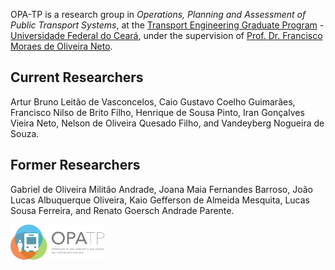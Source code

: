 OPA-TP is a research group in *Operations, Planning and Assessment of Public Transport Systems*, at the [Transport Engineering Graduate Program](https://www.det.ufc.br/petran) - [Universidade Federal do Ceará](ufc.br), under the supervision of [Prof. Dr. Francisco Moraes de Oliveira Neto](http://lattes.cnpq.br/7671802407202251).

## Current Researchers
Artur Bruno Leitão de Vasconcelos, Caio Gustavo Coelho Guimarães, Francisco Nilso de Brito Filho, Henrique de Sousa Pinto, Iran Gonçalves Vieira Neto, Nelson de Oliveira Quesado Filho, and Vandeyberg Nogueira de Souza.

## Former Researchers
Gabriel de Oliveira Militão Andrade, Joana Maia Fernandes Barroso, João Lucas Albuquerque Oliveira, Kaio Gefferson de Almeida Mesquita, Lucas Sousa Ferreira, and Renato Goersch Andrade Parente.

<img align="left" src="profile/opatp.png?raw=true" alt="logo" width="150">
